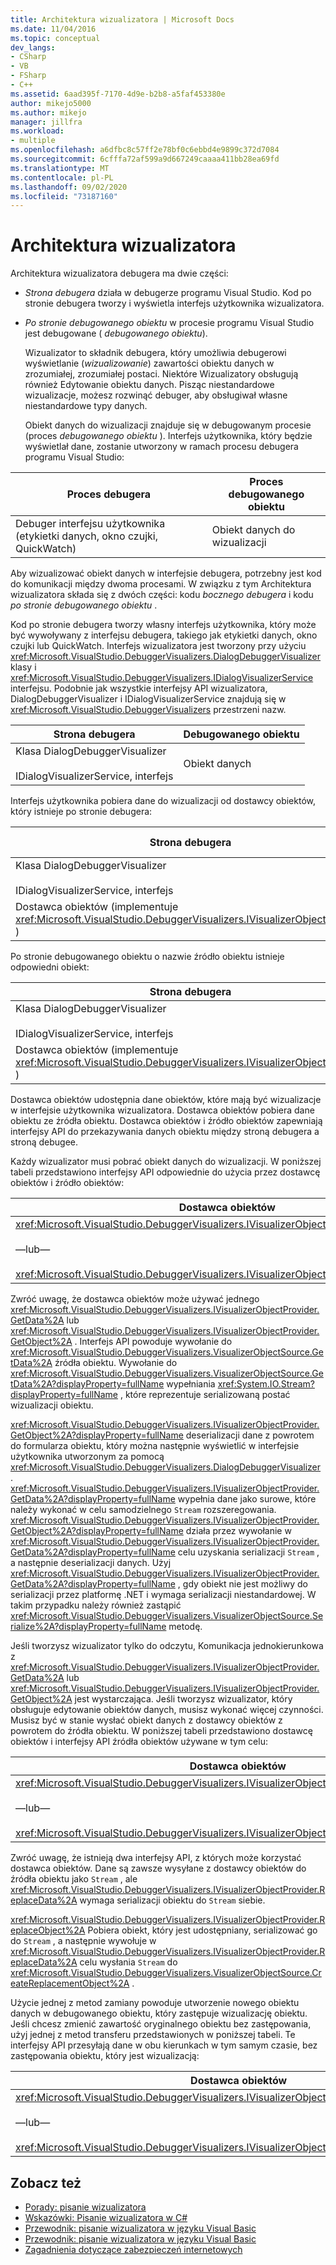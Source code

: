 ```yaml
---
title: Architektura wizualizatora | Microsoft Docs
ms.date: 11/04/2016
ms.topic: conceptual
dev_langs:
- CSharp
- VB
- FSharp
- C++
ms.assetid: 6aad395f-7170-4d9e-b2b8-a5faf453380e
author: mikejo5000
ms.author: mikejo
manager: jillfra
ms.workload:
- multiple
ms.openlocfilehash: a6dfbc8c57ff2e78bf0c6ebbd4e9899c372d7084
ms.sourcegitcommit: 6cfffa72af599a9d667249caaaa411bb28ea69fd
ms.translationtype: MT
ms.contentlocale: pl-PL
ms.lasthandoff: 09/02/2020
ms.locfileid: "73187160"
---
```

# <a name="visualizer-architecture"></a>Architektura wizualizatora
Architektura wizualizatora debugera ma dwie części:

- *Strona debugera* działa w debugerze programu Visual Studio. Kod po stronie debugera tworzy i wyświetla interfejs użytkownika wizualizatora.

- *Po stronie debugowanego obiektu* w procesie programu Visual Studio jest debugowane ( *debugowanego obiektu*).

  Wizualizator to składnik debugera, który umożliwia debugerowi wyświetlanie (*wizualizowanie*) zawartości obiektu danych w zrozumiałej, zrozumiałej postaci. Niektóre Wizualizatory obsługują również Edytowanie obiektu danych. Pisząc niestandardowe wizualizacje, możesz rozwinąć debuger, aby obsługiwał własne niestandardowe typy danych.

  Obiekt danych do wizualizacji znajduje się w debugowanym procesie (proces *debugowanego obiektu* ). Interfejs użytkownika, który będzie wyświetlał dane, zostanie utworzony w ramach procesu debugera programu Visual Studio:

|Proces debugera|Proces debugowanego obiektu|
|----------------------|----------------------|
|Debuger interfejsu użytkownika (etykietki danych, okno czujki, QuickWatch)|Obiekt danych do wizualizacji|

 Aby wizualizować obiekt danych w interfejsie debugera, potrzebny jest kod do komunikacji między dwoma procesami. W związku z tym Architektura wizualizatora składa się z dwóch części: kodu *bocznego debugera* i kodu *po stronie debugowanego obiektu* .

 Kod po stronie debugera tworzy własny interfejs użytkownika, który może być wywoływany z interfejsu debugera, takiego jak etykietki danych, okno czujki lub QuickWatch. Interfejs wizualizatora jest tworzony przy użyciu <xref:Microsoft.VisualStudio.DebuggerVisualizers.DialogDebuggerVisualizer> klasy i <xref:Microsoft.VisualStudio.DebuggerVisualizers.IDialogVisualizerService> interfejsu. Podobnie jak wszystkie interfejsy API wizualizatora, DialogDebuggerVisualizer i IDialogVisualizerService znajdują się w <xref:Microsoft.VisualStudio.DebuggerVisualizers> przestrzeni nazw.

|Strona debugera|Debugowanego obiektu|
|-------------------|-------------------|
|Klasa DialogDebuggerVisualizer<br /><br /> IDialogVisualizerService, interfejs|Obiekt danych|

 Interfejs użytkownika pobiera dane do wizualizacji od dostawcy obiektów, który istnieje po stronie debugera:

|Strona debugera|Debugowanego obiektu|
|-------------------|-------------------|
|Klasa DialogDebuggerVisualizer<br /><br /> IDialogVisualizerService, interfejs|Obiekt danych|
|Dostawca obiektów (implementuje <xref:Microsoft.VisualStudio.DebuggerVisualizers.IVisualizerObjectProvider> )||

 Po stronie debugowanego obiektu o nazwie źródło obiektu istnieje odpowiedni obiekt:

|Strona debugera|Debugowanego obiektu|
|-------------------|-------------------|
|Klasa DialogDebuggerVisualizer<br /><br /> IDialogVisualizerService, interfejs|Obiekt danych|
|Dostawca obiektów (implementuje <xref:Microsoft.VisualStudio.DebuggerVisualizers.IVisualizerObjectProvider> )|Źródło obiektu (pochodzące z <xref:Microsoft.VisualStudio.DebuggerVisualizers.VisualizerObjectSource> )|

 Dostawca obiektów udostępnia dane obiektów, które mają być wizualizacje w interfejsie użytkownika wizualizatora. Dostawca obiektów pobiera dane obiektu ze źródła obiektu. Dostawca obiektów i źródło obiektów zapewniają interfejsy API do przekazywania danych obiektu między stroną debugera a stroną debugee.

 Każdy wizualizator musi pobrać obiekt danych do wizualizacji. W poniższej tabeli przedstawiono interfejsy API odpowiednie do użycia przez dostawcę obiektów i źródło obiektów:

|Dostawca obiektów|Źródło obiektu|
|---------------------|-------------------|
|<xref:Microsoft.VisualStudio.DebuggerVisualizers.IVisualizerObjectProvider.GetData%2A><br /><br /> —lub—<br /><br /> <xref:Microsoft.VisualStudio.DebuggerVisualizers.IVisualizerObjectProvider.GetObject%2A>|<xref:Microsoft.VisualStudio.DebuggerVisualizers.VisualizerObjectSource.GetData%2A>|

 Zwróć uwagę, że dostawca obiektów może używać jednego <xref:Microsoft.VisualStudio.DebuggerVisualizers.IVisualizerObjectProvider.GetData%2A> lub <xref:Microsoft.VisualStudio.DebuggerVisualizers.IVisualizerObjectProvider.GetObject%2A> . Interfejs API powoduje wywołanie do <xref:Microsoft.VisualStudio.DebuggerVisualizers.VisualizerObjectSource.GetData%2A> źródła obiektu. Wywołanie do <xref:Microsoft.VisualStudio.DebuggerVisualizers.VisualizerObjectSource.GetData%2A?displayProperty=fullName> wypełniania <xref:System.IO.Stream?displayProperty=fullName> , które reprezentuje serializowaną postać wizualizacji obiektu.

 <xref:Microsoft.VisualStudio.DebuggerVisualizers.IVisualizerObjectProvider.GetObject%2A?displayProperty=fullName> deserializacji dane z powrotem do formularza obiektu, który można następnie wyświetlić w interfejsie użytkownika utworzonym za pomocą <xref:Microsoft.VisualStudio.DebuggerVisualizers.DialogDebuggerVisualizer> . <xref:Microsoft.VisualStudio.DebuggerVisualizers.IVisualizerObjectProvider.GetData%2A?displayProperty=fullName> wypełnia dane jako surowe, które należy wykonać w celu samodzielnego `Stream` rozszeregowania. <xref:Microsoft.VisualStudio.DebuggerVisualizers.IVisualizerObjectProvider.GetObject%2A?displayProperty=fullName> działa przez wywołanie w <xref:Microsoft.VisualStudio.DebuggerVisualizers.IVisualizerObjectProvider.GetData%2A?displayProperty=fullName> celu uzyskania serializacji `Stream` , a następnie deserializacji danych. Użyj <xref:Microsoft.VisualStudio.DebuggerVisualizers.IVisualizerObjectProvider.GetData%2A?displayProperty=fullName> , gdy obiekt nie jest możliwy do serializacji przez platformę .NET i wymaga serializacji niestandardowej. W takim przypadku należy również zastąpić <xref:Microsoft.VisualStudio.DebuggerVisualizers.VisualizerObjectSource.Serialize%2A?displayProperty=fullName> metodę.

 Jeśli tworzysz wizualizator tylko do odczytu, Komunikacja jednokierunkowa z <xref:Microsoft.VisualStudio.DebuggerVisualizers.IVisualizerObjectProvider.GetData%2A> lub <xref:Microsoft.VisualStudio.DebuggerVisualizers.IVisualizerObjectProvider.GetObject%2A> jest wystarczająca. Jeśli tworzysz wizualizator, który obsługuje edytowanie obiektów danych, musisz wykonać więcej czynności. Musisz być w stanie wysłać obiekt danych z dostawcy obiektów z powrotem do źródła obiektu. W poniższej tabeli przedstawiono dostawcę obiektów i interfejsy API źródła obiektów używane w tym celu:

|Dostawca obiektów|Źródło obiektu|
|---------------------|-------------------|
|<xref:Microsoft.VisualStudio.DebuggerVisualizers.IVisualizerObjectProvider.ReplaceData%2A><br /><br /> —lub—<br /><br /> <xref:Microsoft.VisualStudio.DebuggerVisualizers.IVisualizerObjectProvider.ReplaceObject%2A>|<xref:Microsoft.VisualStudio.DebuggerVisualizers.VisualizerObjectSource.CreateReplacementObject%2A>|

 Zwróć uwagę, że istnieją dwa interfejsy API, z których może korzystać dostawca obiektów. Dane są zawsze wysyłane z dostawcy obiektów do źródła obiektu jako `Stream` , ale <xref:Microsoft.VisualStudio.DebuggerVisualizers.IVisualizerObjectProvider.ReplaceData%2A> wymaga serializacji obiektu do `Stream` siebie.

 <xref:Microsoft.VisualStudio.DebuggerVisualizers.IVisualizerObjectProvider.ReplaceObject%2A> Pobiera obiekt, który jest udostępniany, serializować go do `Stream` , a następnie wywołuje w <xref:Microsoft.VisualStudio.DebuggerVisualizers.IVisualizerObjectProvider.ReplaceData%2A> celu wysłania `Stream` do <xref:Microsoft.VisualStudio.DebuggerVisualizers.VisualizerObjectSource.CreateReplacementObject%2A> .

 Użycie jednej z metod zamiany powoduje utworzenie nowego obiektu danych w debugowanego obiektu, który zastępuje wizualizację obiektu. Jeśli chcesz zmienić zawartość oryginalnego obiektu bez zastępowania, użyj jednej z metod transferu przedstawionych w poniższej tabeli. Te interfejsy API przesyłają dane w obu kierunkach w tym samym czasie, bez zastępowania obiektu, który jest wizualizacją:

|Dostawca obiektów|Źródło obiektu|
|---------------------|-------------------|
|<xref:Microsoft.VisualStudio.DebuggerVisualizers.IVisualizerObjectProvider.TransferData%2A><br /><br /> —lub—<br /><br /> <xref:Microsoft.VisualStudio.DebuggerVisualizers.IVisualizerObjectProvider.TransferObject%2A>|<xref:Microsoft.VisualStudio.DebuggerVisualizers.VisualizerObjectSource.TransferData%2A>|

## <a name="see-also"></a>Zobacz też
- [Porady: pisanie wizualizatora](create-custom-visualizers-of-data.md)
- [Wskazówki: Pisanie wizualizatora w C#](../debugger/walkthrough-writing-a-visualizer-in-csharp.md)
- [Przewodnik: pisanie wizualizatora w języku Visual Basic](../debugger/walkthrough-writing-a-visualizer-in-visual-basic.md)
- [Przewodnik: pisanie wizualizatora w języku Visual Basic](../debugger/walkthrough-writing-a-visualizer-in-visual-basic.md)
- [Zagadnienia dotyczące zabezpieczeń internetowych](../debugger/visualizer-security-considerations.md)